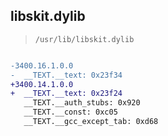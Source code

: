 ## libskit.dylib

> `/usr/lib/libskit.dylib`

```diff

-3400.16.1.0.0
-  __TEXT.__text: 0x23f34
+3400.14.1.0.0
+  __TEXT.__text: 0x23f24
   __TEXT.__auth_stubs: 0x920
   __TEXT.__const: 0xc05
   __TEXT.__gcc_except_tab: 0xd68

```

